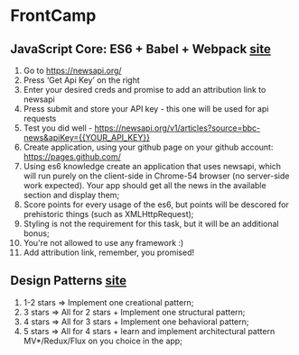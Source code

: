 # FrontCamp

## JavaScript Core: ES6 + Babel + Webpack [site](https://task-01-jscore-es6-babel-webpack.netlify.com/)
1) Go to https://newsapi.org/
2) Press ‘Get Api Key’ on the right
3) Enter your desired creds and promise to add an attribution link to newsapi
4) Press submit and store your API key - this one will be used for api requests
5) Test you did well - https://newsapi.org/v1/articles?source=bbc-news&apiKey={{YOUR_API_KEY}}
6) Create application, using your github page on your github account: https://pages.github.com/
7) Using es6 knowledge create an application that uses newsapi, which will run purely on the client-side in Chrome-54 browser (no server-side work expected). Your app should get all the news in the available section and display them;
8) Score points for every usage of the es6, but points will be descored for prehistoric things (such as XMLHttpRequest);
9) Styling is not the requirement for this task, but it will be an additional bonus;
10) You're not allowed to use any framework :)
11) Add attribution link, remember, you promised!

## Design Patterns [site](https://02-design-patterns.netlify.com/)
1) 1-2 stars => Implement one creational pattern;
2) 3 stars => All for 2 stars + Implement one structural pattern;
3) 4 stars => All for 3 stars + Implement one behavioral pattern;
4) 5 stars => All for 4 stars + learn and implement architectural pattern MV*/Redux/Flux on you choice in the app;